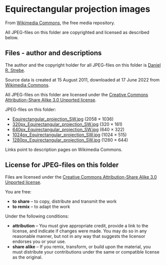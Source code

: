 # Equirectangular projection images

From [Wikimedia Commons](https://commons.wikimedia.org/wiki/Main_Page), the free media repository.

All JPEG-files on this folder are copyrighted and licensed as described below.

## Files - author and descriptions

The author and the copyright holder for all JPEG-files on this folder is 
[Daniel R. Strebe](https://commons.wikimedia.org/wiki/User:Strebe). 

Source data is created at 15 August 2011, downloaded at 17 June 2022 from 
[Wikimedia Commons](https://commons.wikimedia.org/wiki/Main_Page).

All JPEG-files on this folder are licensed under the 
[Creative Commons Attribution-Share Alike 3.0 Unported license](https://creativecommons.org/licenses/by-sa/3.0/deed.en).

JPEG-files on this folder:
* [Equirectangular_projection_SW.jpg](https://commons.wikimedia.org/wiki/File:Equirectangular_projection_SW.jpg) (2058 × 1036)
* [320px_Equirectangular_projection_SW.jpg](https://commons.wikimedia.org/wiki/File:Equirectangular_projection_SW.jpg) (320 × 161)
* [640px_Equirectangular_projection_SW.jpg](https://commons.wikimedia.org/wiki/File:Equirectangular_projection_SW.jpg) (640 × 322)
* [1024px_Equirectangular_projection_SW.jpg](https://commons.wikimedia.org/wiki/File:Equirectangular_projection_SW.jpg) (1024 × 515)
* [1280px_Equirectangular_projection_SW.jpg](https://commons.wikimedia.org/wiki/File:Equirectangular_projection_SW.jpg) (1280 × 644)

Links point to description pages on Wikimedia Commons.

## License for JPEG-files on this folder

Files are licensed under the [Creative Commons Attribution-Share Alike 3.0 Unported license](https://creativecommons.org/licenses/by-sa/3.0/deed.en).

You are free:
* **to share** – to copy, distribute and transmit the work
* **to remix** – to adapt the work

Under the following conditions:
* **attribution** – You must give appropriate credit, provide a link to the license, and indicate if changes were made. You may do so in any reasonable manner, but not in any way that suggests the licensor endorses you or your use.
* **share alike** – If you remix, transform, or build upon the material, you must distribute your contributions under the same or compatible license as the original.